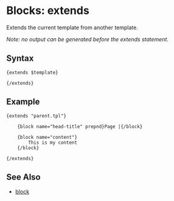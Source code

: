# Blocks: extends

Extends the current template from another template.

_Note: no output can be generated before the extends statement._

## Syntax

```
{extends $template}
    
{/extends}
```

## Example

```
{extends "parent.tpl"}

    {block name="head-title" prepnd}Page |{/block}
    
    {block name="content"}
        This is my content
    {/block}
    
{/extends}
```

## See Also

- [block](block.md)
